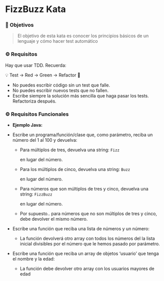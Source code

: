 # FizzBuzz Kata

### 🎥 Objetivos

> El objetivo de esta kata es conocer los principios básicos de un lenguaje y cómo hacer test automático

### ⚙️ Requisitos

Hay que usar TDD. Recuerda:

<aside>
💡 Test → Red → Green → Refactor 🔁

</aside>

- No puedes escribir código sin un test que falle.
- No puedes escribir nuevos tests que no fallen.
- Escribe siempre la solución más sencilla que haga pasar los tests. Refactoriza después.


### ⚙️ Requisitos Funcionales

- **Ejemplo Java:**

[//]: # (```java)

[//]: # (@Test)

[//]: # (void test&#40;&#41; {)

[//]: # ()
[//]: # (})

[//]: # (```)

- Escribe un programa/función/clase que, como parámetro, reciba un número del 1 al 100 y devuelva:
    - Para múltiplos de tres, devuelva una string: `Fizz`

      en lugar del número.

    - Para los múltiplos de cinco, devuelva una string: `Buzz`

      en lugar del número.

    - Para números que son múltiplos de tres y cinco, devuelva una string: `FizzBuzz`

      en lugar del número.

    - Por supuesto.. para números que no son múltiplos de tres y cinco, debe devolver el mismo número.

- Escribe una función que reciba una lista de números y un número:
    - La función devolverá otro array con todos los números del la lista inicial divisibles por el número que le hemos pasado por parámetro.

- Escribe una función que reciba un array de objetos ‘usuario’ que tenga el nombre y la edad:
    - La función debe devolver otro array con los usuarios mayores de edad